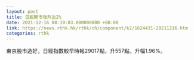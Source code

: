 ```yaml
---
layout: post
title: 日股開市後升近2%
date: 2021-12-16 08:19:03.000000000 +08:00
link: https://news.rthk.hk/rthk/ch/component/k2/1624431-20211216.htm
categories: rthk
---
```


東京股市造好，日經指數較早時報29017點，升557點，升幅1.96%。
